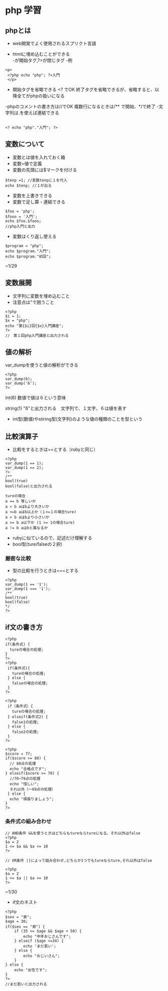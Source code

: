 # php 学習
## phpとは
 - web開発でよく使用されるスプリクト言語

 - htmlに埋め込むことができる  
 -<?php >が開始タグ,?>が閉じタグ
 -例
 ```
 <p>
  <?php echo "php"; ?>入門
  </p>
```
- 開始タグを省略できる <? でOK
終了タグを省略できるが、省略すると、以降全てがphpの扱いになる

-phpのコメントの書き方は//でOK
複数行になるときは/** で開始、*/で終了
-文字列は.を使えば連結できる
```

<? echo "php"."入門"; ?>
```

## 変数について
- 変数とは値を入れておく箱
- 変数=値で定義
- 変数の先頭には$マークを付ける
```
$tenp =1; //変数tenpに１を代入
echo $tenp; //１が出る
```
- 変数を上書きできる
- 変数で足し算・連結できる
```
$foo = 'php';
$fooo = '入門';
echo $foo.$fooo;
//php入門と出力
```
- 変数はくり返し使える
```
$program = "php";
echo $program."入門";
echo $program."初回";
```
~1/29

## 変数展開
- 文字列に変数を埋め込むこと
- 注意点は"で囲うこと
```
<?php
$i = 1;
$x = "php";
echo "第{$i}回{$x}入門講座";
?>
//　第１回php入門講座と出力される
```

## 値の解析
var_dumpを使うと値の解析ができる
```
<?php 
var_dump(6);
var_dump('6');
?>
```
int(6)  数値で値は６という意味

string(1) "6"と出力される　文字列で、１文字、６は値を表す
- int型(数値)やstiring型(文字列)のような値の種類のことを型という

## 比較演算子
- 比較をするときは==とする（rubyと同じ）
```
<?php
var_dump(1 == 1);
var_dump(1 == 2);
?>
/**
bool(true)  
bool(false)と出力される

tureの場合
a == b 等しいか
a < b aはbより大きいか
a <=b aはb以上か（１<=１の場合ture)
a > b aはbより小さいか
a >= b a以下か (1 >= 1の場合ture)
a != b aはbと異なるか
```
- rubyに似ているので、記述だけ理解する
- bool型(ture/falseの２択)

### 厳密な比較
- 型の比較を行うときは===とする
```
<?php 
var_dump(1 == '1');
var_dump(1 === '1');
/**
bool(true)
bool(false)
*/
?>
```

## if文の書き方

```
<?php 
if(条件式) {
  tureの場合の処理;
}
?>
<?php
 if(条件式){
   tureの場合の処理;
 } else {
   falseの場合の処理;
 }
?>

<?php
 if（条件式）{
   tureの場合の処理;
 } elseif(条件式2) {
   false1の処理;
 } else {
   false2の処理;
 }
?>
```


```
<?php
$score = 77;
if($score >= 80) {
  // 80点の処理
  echo "合格点です";
} elseif($score >= 70) {
  //70~79点の処理
  echo "惜しい";
  それ以外（〜69点の処理）
 } else {
  echo "頑張りましょう";
}
?>
```

### 条件式の組み合わせ
```
// AND条件 &&を使うときはどちらもtureならtureになる、それ以外はfalse
<?php
$a = 2
1 <= $a && $a <= 10
?>

// OR条件 ||によって組み合わせ,どちらか1つでもtureならture,それ以外はfalse

<?php
$a = 2
1 <= $a || $a <= 10
?>

```
~1/30

- if文のネスト
```
<?php
$sex = "男";
$age = 30;
if($sex == "男") {
    if (35 <= $age && $age < 50) {
        echo "中年おじさんです";
    } elseif ($age <=34) {
        echo 'まだ若い';
    } else {
        echo "おじいさん";
    }
} else {
    echo "女性です";
}
?>
//まだ若いと出力される
```



